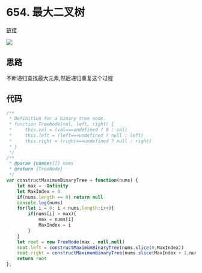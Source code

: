 # 654. 最大二叉树
[链接](https://leetcode-cn.com/problems/maximum-binary-tree/)

![](https://tva1.sinaimg.cn/large/008i3skNly1gwnrrl5ppuj30i00jmjs6.jpg)

## 思路
不断递归查找最大元素,然后递归重复这个过程

## 代码
```javascript
/**
 * Definition for a binary tree node.
 * function TreeNode(val, left, right) {
 *     this.val = (val===undefined ? 0 : val)
 *     this.left = (left===undefined ? null : left)
 *     this.right = (right===undefined ? null : right)
 * }
 */
/**
 * @param {number[]} nums
 * @return {TreeNode}
 */
var constructMaximumBinaryTree = function(nums) {
    let max = -Infinity
    let MaxIndex = 0
    if(nums.length == 0) return null
    console.log(nums)
    for(let i = 0; i < nums.length;i++){
        if(nums[i] > max){
            max = nums[i]
            MaxIndex = i
        }
    }
    let root = new TreeNode(max , null,null)
    root.left = constructMaximumBinaryTree(nums.slice(0,MaxIndex))
    root.right = constructMaximumBinaryTree(nums.slice(MaxIndex + 1,nums.length))
    return root
};
```